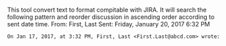 This tool convert text to format compitable with JIRA.
It will search the following pattern and reorder discussion in ascending order according to sent date time.
    From: First, Last 
    Sent: Friday, January 20, 2017 6:32 PM

    On Jan 17, 2017, at 3:32 PM, First, Last <First.Last@abcd.com> wrote: